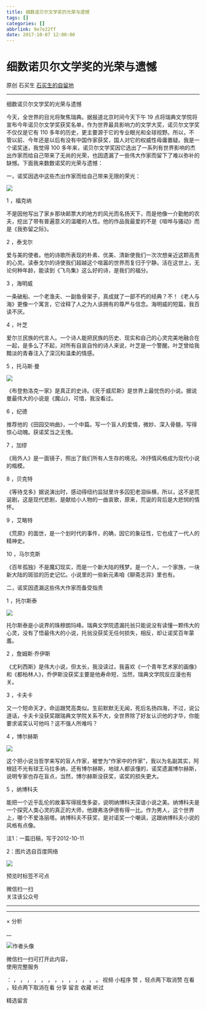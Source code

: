 ```yaml
---
title: 细数诺贝尔文学奖的光荣与遗憾
tags: []
categories: []
abbrlink: 9e7e22ff
date: 2017-10-07 12:00:00
---
```


#  细数诺贝尔文学奖的光荣与遗憾

原创  石买生  [ 石买生的自留地 ](javascript:void\(0\);)

__ _ _ _ _

细数诺贝尔文学奖的光荣与遗憾

今天，全世界的目光将聚焦瑞典。据报道北京时间今天下午  19
点将瑞典文学院将宣布今年诺贝尔文学奖获奖名单，作为世界最具影响力的文学大奖，诺贝尔文学奖不仅仅是它有  110
多年的历史，更主要源于它的专业眼光和全球视野。所以，不管以前、今年还是以后有没有中国作家获奖，国人对它的权威性毋庸置疑。我是一个诺奖迷，我觉得  100
多年来，诺贝尔文学奖因它选出了一系列有世界影响的杰出作家而给自己带来了无尚的光荣，也因遗漏了一些伟大作家而留下了难以弥补的缺憾。下面我来数数诺奖的光荣与遗憾：

一，诺奖因选中这些杰出作家而给自己带来无限的荣光：

![](20171007细数诺贝尔文学奖的光荣与遗憾/img1.jpg)

  

1  ，福克纳

不是因他写出了家乡那块邮票大的地方的风光而名扬天下，而是他像一介勤勉的农夫，挖出了带有普遍意义的温暖的人性。他的作品我最爱的不是《喧哗与骚动》而是《我弥留之际》。

2  ，泰戈尔

爱与美的使者。他的诗歌所表现的朴素、优美、清新使我们一次次想亲近这颗高贵的心灵。读泰戈尔的诗使我们超越这个喧嚣的世界而复归于宁静。活在这世上，无论何种年龄，能读到《飞鸟集》这么好的诗，是我们的福分。

3  ，海明威

一条破船、一个老渔夫、一副鱼骨架子，真成就了一部不朽的经典？不！《老人与海》更像一个寓言，它诠释了人之为人该拥有的尊严与信念。海明威的短篇，我百读不厌。

4  ，叶芝

爱尔兰民族的代言人。一个诗人能把民族的历史、现实和自己的心灵完美地融合在一起，是多么了不起，对所有自哀自怜的诗人来说，叶芝是一个警醒。叶芝曾给我黯淡的青春注入了深沉和温柔的情感。

  

5  ，托马斯·曼

![](20171007细数诺贝尔文学奖的光荣与遗憾/img2.jpg)

  

《布登勃洛克一家》是真正的史诗。《死于威尼斯》是世界上最忧伤的小说。据说曼最伟大的小说是《魔山》，可惜，我没看过。

6  ，纪德

推荐他的《田园交响曲》，一个中篇。写一个盲人的爱情，微妙、深入骨髓，写得惊心动魄。获诺奖当之无愧。

7  ，加缪

《局外人》是一面镜子，照出了我们所有人生存的境况。冷抒情风格成为现代小说的楷模。

8  ，贝克特

《等待戈多》据说演出时，感动得纽约监狱里许多囚犯老泪纵横，所以，这不是荒诞剧，这是现代悲剧，是献给小人物的一曲哀歌，原来，荒诞的背后是大悲悯的情怀。

9  ，艾略特

《荒原》的面世，是一个划时代的事件，的确，因它的象征性，它也成了一代人的精神史。

10  ，马尔克斯

《百年孤独》不是魔幻现实，而是一个新大陆的残梦。是一个人，一个家族，一块新大陆的斑驳的历史记忆。小说里的一些新元素咱《聊斋志异》里也有。

二，诺奖因遗漏这些伟大作家而备受指责

1  ，托尔斯泰

![](20171007细数诺贝尔文学奖的光荣与遗憾/img3.jpg)

  

托尔斯泰是小说界的珠穆朗玛峰。瑞典文学院遗漏托翁只能说没有读懂一颗伟大的心灵，没有了悟最伟大的小说，托翁没获奖无任何损失，相反，却让诺奖百年蒙羞。

2  ，詹姆斯·乔伊斯

《尤利西斯》是伟大小说，但太长，我没读过，我喜欢《一个青年艺术家的画像》和《都柏林人》，乔伊斯没获奖主要是他寿命短，当然，瑞典文学院反应漫也有关。

3  ，卡夫卡

又一个短命天才。命运跟梵高类似。生前默默无无闻，死后名扬四海，不过，说公道话，卡夫卡没获奖跟瑞典文学院关系不大，全世界除了好友认识他的才华，你能要求诺奖认可他吗？这不强人所难吗？

4  ，博尔赫斯

![](20171007细数诺贝尔文学奖的光荣与遗憾/img4.jpg)

  

这个把小说当哲学来写的盲人作家，被誉为“作家中的作家”，我以为名副其实，阿根廷不光有球王马拉多纳，还有博尔赫斯，地球人都该懂的，诺奖遗漏博尔赫斯，说明专家也存在盲点，当然，博尔赫斯没获奖，诺奖的损失更大。

5  ，纳博科夫

能把一个近乎乱伦的故事写得摇曳多姿，说明纳博科夫深谙小说之美。纳博科夫是一个探究人类心灵的真正的大师，他跟弗洛伊德有得一比。作为男人，这个世界上，哪个不爱洛丽塔。纳博科夫不获奖，是对诺奖一个嘲讽，这跟纳博科夫小说的风格有点像。

注1：一篇旧稿，写于2012-10-11

2：图片选自百度网络

![](shared/img18.jpg)

  

预览时标签不可点

微信扫一扫  
关注该公众号





****



****



×  分析

__

![作者头像](shared/img1.png)

微信扫一扫可打开此内容，  
使用完整服务

：  ，  ，  ，  ，  ，  ，  ，  ，  ，  ，  ，  ，  。  视频  小程序  赞  ，轻点两下取消赞  在看  ，轻点两下取消在看
分享  留言  收藏  听过

精选留言

